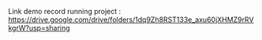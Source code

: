 Link demo record running project :  https://drive.google.com/drive/folders/1dq9Zh8RST133e_axu60jXHMZ9rRVkgrW?usp=sharing
